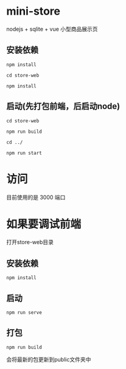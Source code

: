 # mini-store
nodejs + sqlite + vue 小型商品展示页

## 安装依赖
```
npm install

cd store-web

npm install
```
## 启动(先打包前端，后启动node)
```
cd store-web

npm run build

cd ../

npm run start
```

# 访问

目前使用的是 3000 端口


# 如果要调试前端
打开store-web目录

## 安装依赖
`npm install`
## 启动
`npm run serve`
## 打包
`npm run build`

会将最新的包更新到public文件夹中
